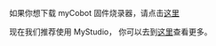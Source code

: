 如果你想下载 myCobot 固件烧录器，请点击[这里](https://github.com/elephantrobotics/myCobot/releases/tag/0)

现在我们推荐使用 MyStudio， 你可以去到[这里](https://github.com/elephantrobotics/myStudio)查看更多。
